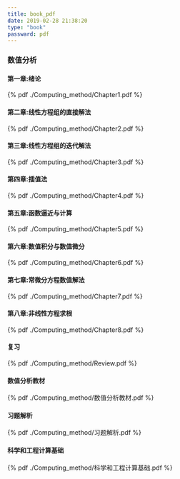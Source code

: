 ```yaml
---
title: book_pdf
date: 2019-02-28 21:38:20
type: "book"
passward: pdf
---
```


### 数值分析
####  第一章:绪论
{% pdf ./Computing_method/Chapter1.pdf %}
####  第二章:线性方程组的直接解法
{% pdf ./Computing_method/Chapter2.pdf %}
####  第三章:线性方程组的迭代解法
{% pdf ./Computing_method/Chapter3.pdf %}
####  第四章:插值法
{% pdf ./Computing_method/Chapter4.pdf %}
####  第五章:函数逼近与计算
{% pdf ./Computing_method/Chapter5.pdf %}
####  第六章:数值积分与数值微分
{% pdf ./Computing_method/Chapter6.pdf %}
####  第七章:常微分方程数值解法
{% pdf ./Computing_method/Chapter7.pdf %}
####  第八章:非线性方程求根
{% pdf ./Computing_method/Chapter8.pdf %}
####  复习
{% pdf ./Computing_method/Review.pdf %}
#### 数值分析教材
{% pdf ./Computing_method/数值分析教材.pdf %}
#### 习题解析
{% pdf ./Computing_method/习题解析.pdf %}
#### 科学和工程计算基础
{% pdf ./Computing_method/科学和工程计算基础.pdf %}
